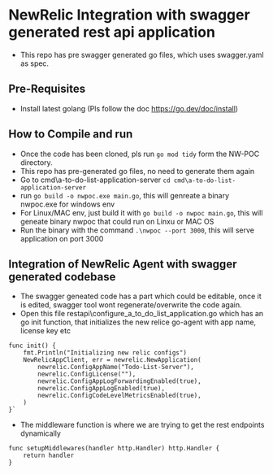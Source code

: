 # NewRelic Integration with swagger generated rest api application
 - This repo has pre swagger generated go files, which uses swagger.yaml as spec.
## Pre-Requisites
 - Install latest golang (Pls follow the doc https://go.dev/doc/install)
## How to Compile and run
- Once the code has been cloned, pls run `go mod tidy` form the NW-POC directory.
- This repo has pre-generated go files, no need to generate them again
- Go to cmd\a-to-do-list-application-server 
  `cd cmd\a-to-do-list-application-server`
- run `go build -o nwpoc.exe main.go`, this will genreate a binary nwpoc.exe for windows env
- For Linux/MAC env, just build it with `go build -o nwpoc main.go`, this will geneate binary nwpoc that could run on Linxu or MAC OS
- Run the binary with the command  `.\nwpoc --port 3000`, this will serve application on port 3000
## Integration of NewRelic Agent with swagger generated codebase
- The swagger geneated code has a part which could be editable, once it is edited, swagger tool wont regenerate/overwrite the code again.
- Open this file restapi\configure_a_to_do_list_application.go which has an go init function, that initializes the new relice go-agent with app name, license key etc
```
func init() {
	fmt.Println("Initializing new relic configs")
	NewRelicAppClient, err = newrelic.NewApplication(
		newrelic.ConfigAppName("Todo-List-Server"),
		newrelic.ConfigLicense(""),
		newrelic.ConfigAppLogForwardingEnabled(true),
		newrelic.ConfigAppLogEnabled(true),
		newrelic.ConfigCodeLevelMetricsEnabled(true),
	)
}`
```
- The middleware function is where we are trying to get the rest endpoints dynamically 
```
func setupMiddlewares(handler http.Handler) http.Handler {
	return handler
}
```




